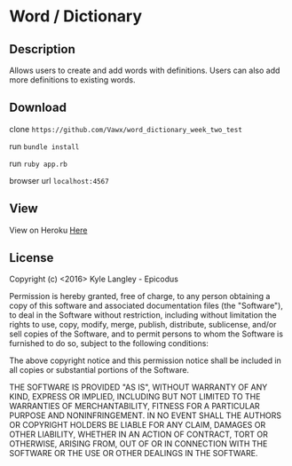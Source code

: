 # Word / Dictionary

## Description
Allows users to create and add words with definitions. Users can also add more definitions to existing words.

## Download
clone `https://github.com/Vawx/word_dictionary_week_two_test`

run `bundle install`

run `ruby app.rb`

browser url `localhost:4567`

## View

View on Heroku [Here](https://blooming-plateau-8520.herokuapp.com/)

## License
Copyright (c) <2016> Kyle Langley - Epicodus

Permission is hereby granted, free of charge, to any person obtaining a copy of this software and associated documentation files (the "Software"), to deal in the Software without restriction, including without limitation the rights to use, copy, modify, merge, publish, distribute, sublicense, and/or sell copies of the Software, and to permit persons to whom the Software is furnished to do so, subject to the following conditions:

The above copyright notice and this permission notice shall be included in all copies or substantial portions of the Software.

THE SOFTWARE IS PROVIDED "AS IS", WITHOUT WARRANTY OF ANY KIND, EXPRESS OR IMPLIED, INCLUDING BUT NOT LIMITED TO THE WARRANTIES OF MERCHANTABILITY, FITNESS FOR A PARTICULAR PURPOSE AND NONINFRINGEMENT. IN NO EVENT SHALL THE AUTHORS OR COPYRIGHT HOLDERS BE LIABLE FOR ANY CLAIM, DAMAGES OR OTHER LIABILITY, WHETHER IN AN ACTION OF CONTRACT, TORT OR OTHERWISE, ARISING FROM, OUT OF OR IN CONNECTION WITH THE SOFTWARE OR THE USE OR OTHER DEALINGS IN THE SOFTWARE.
